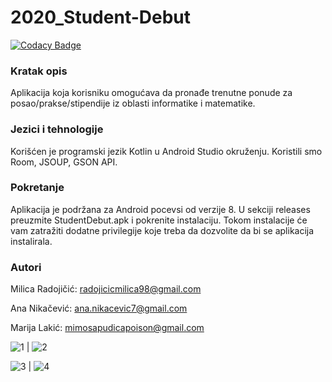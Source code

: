 # 2020_Student-Debut

[![Codacy Badge](https://api.codacy.com/project/badge/Grade/99dd63d9153942c18d4a2ccb0ab6d009)](https://app.codacy.com/gh/matf-pp/2020_Student-Debut?utm_source=github.com&utm_medium=referral&utm_content=matf-pp/2020_Student-Debut&utm_campaign=Badge_Grade_Dashboard)

### Kratak opis
Aplikacija koja korisniku omogućava da pronađe trenutne ponude za posao/prakse/stipendije iz oblasti informatike i matematike.

### Jezici i tehnologije
Korišćen je programski jezik Kotlin u Android Studio okruženju. Koristili smo Room, JSOUP, GSON API.

### Pokretanje
Aplikacija je podržana za Android pocevsi od verzije 8. U sekciji releases preuzmite StudentDebut.apk i pokrenite instalaciju. 
Tokom instalacije će vam zatražiti dodatne privilegije koje treba da dozvolite da bi se aplikacija instalirala. 

### Autori

Milica Radojičić: radojicicmilica98@gmail.com

Ana Nikačević: ana.nikacevic7@gmail.com

Marija Lakić: mimosapudicapoison@gmail.com


![1](https://user-images.githubusercontent.com/57152075/81669972-43d76580-9447-11ea-9b7b-6965845f08e0.gif) | ![2](https://user-images.githubusercontent.com/57152075/81671309-2acfb400-9449-11ea-963b-5b82c0c56c03.gif)

![3](https://user-images.githubusercontent.com/57152075/81672140-01fbee80-944a-11ea-9686-566940fd4c56.gif) | ![4](https://user-images.githubusercontent.com/57152075/81672275-37084100-944a-11ea-9f89-637033931724.gif)




